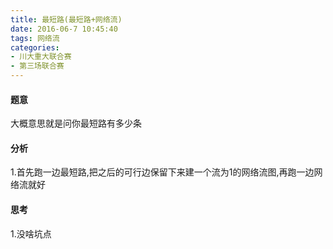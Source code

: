 ```yaml
---
title: 最短路(最短路+网络流)
date: 2016-06-7 10:45:40
tags: 网络流
categories:
- 川大重大联合赛
- 第三场联合赛
---
```



#### 题意

大概意思就是问你最短路有多少条
<!-- more -->
#### 分析
1.首先跑一边最短路,把之后的可行边保留下来建一个流为1的网络流图,再跑一边网络流就好
#### 思考

1.没啥坑点

